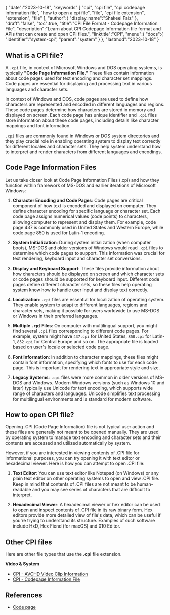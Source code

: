 {
   "date":"2023-10-18",
   "keywords":[
      "cpi",
      "cpi file",
      "cpi codepage information file",
      "how to open a cpi file",
      "file",
      "cpi file extension",
      "extension",
      "file"
   ],
   "author":{
      "display_name":"Shakeel Faiz"
   },
   "draft":"false",
   "toc":true,
   "title":"CPI File Format - Codepage Information File",
   "description":"Learn about CPI Codepage Information file format and APIs that can create and open CPI files.",
   "linktitle":"CPI",
   "menu":{
      "docs":{
         "identifier":"system-cpi",
         "parent":"system"
      }
   },
   "lastmod":"2023-10-18"
}

## What is a CPI file?

A `.cpi` file, in context of Microsoft Windows and DOS operating systems, is typically **"Code Page Information File."** These files contain information about code pages used for text encoding and character set mappings. Code pages are essential for displaying and processing text in various languages and character sets.

In context of Windows and DOS, code pages are used to define how characters are represented and encoded in different languages and regions. These code pages determine how characters are stored in memory and displayed on screen. Each code page has unique identifier and `.cpi` files store information about these code pages, including details like character mappings and font information.

`.cpi` files are commonly found in Windows or DOS system directories and they play crucial role in enabling operating system to display text correctly for different locales and character sets. They help system understand how to interpret and render characters from different languages and encodings.

## Code Page Information Files

Let us take closer look at Code Page Information Files (.cpi) and how they function within framework of MS-DOS and earlier iterations of Microsoft Windows:

1.  **Character Encoding and Code Pages**: Code pages are critical component of how text is encoded and displayed on computer. They define character encoding for specific language or character set. Each code page assigns numerical values (code points) to characters, allowing computer to represent and display them. For example, code page 437 is commonly used in United States and Western Europe, while code page 850 is used for Latin-1 encoding.
    
2.  **System Initialization**: During system initialization (when computer boots), MS-DOS and older versions of Windows would read `.cpi` files to determine which code pages to support. This information was crucial for text rendering, keyboard input and character set conversions.
    
3.  **Display and Keyboard Support**: These files provide information about how characters should be displayed on screen and which character sets or code pages should be supported for keyboard input. Different code pages define different character sets, so these files help operating system know how to handle user input and display text correctly.
    
4.  **Localization**: `.cpi` files are essential for localization of operating system. They enable system to adapt to different languages, regions and character sets, making it possible for users worldwide to use MS-DOS or Windows in their preferred languages.
    
5.  **Multiple `.cpi` Files**: On computer with multilingual support, you might find several `.cpi` files corresponding to different code pages. For example, system might have `437.cpi` for United States, `850.cpi` for Latin-1, `852.cpi` for Central Europe and so on. The appropriate file is loaded based on user's locale or selected code page.
    
6.  **Font Information**: In addition to character mappings, these files might contain font information, specifying which fonts to use for each code page. This is important for rendering text in appropriate style and size.
    
7.  **Legacy Systems**: `.cpi` files were more common in older versions of MS-DOS and Windows. Modern Windows versions (such as Windows 10 and later) typically use Unicode for text encoding, which supports wide range of characters and languages. Unicode simplifies text processing for multilingual environments and is standard for modern software.

## How to open CPI file?

Opening .CPI (Code Page Information) file is not typical user action and these files are generally not meant to be opened manually. They are used by operating system to manage text encoding and character sets and their contents are accessed and utilized automatically by system.

However, if you are interested in viewing contents of .CPI file for informational purposes, you can try opening it with text editor or hexadecimal viewer. Here is how you can attempt to open .CPI file:

1.  **Text Editor**: You can use text editor like Notepad (on Windows) or any plain text editor on other operating systems to open and view .CPI file. Keep in mind that contents of .CPI files are not meant to be human-readable and you may see series of characters that are difficult to interpret.
    
2.  **Hexadecimal Viewer**: A hexadecimal viewer or hex editor can be used to open and inspect contents of .CPI file in its raw binary form. Hex editors provide more detailed view of file's data, which can be useful if you're trying to understand its structure. Examples of such software include HxD, Hex Fiend (for macOS) and 010 Editor.

## Other CPI files

Here are other file types that use the **.cpi** file extension.

**Video & System**
- [CPI - AVCHD Video Clip Information](/video/cpi/)
- [CPI - Codepage Information File](/system/cpi/)

## References
* [Code page](https://en.wikipedia.org/wiki/Code_page)
